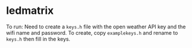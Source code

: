 # ledmatrix

To run:
Need to create a `keys.h` file with the open weather API key and the wifi name and password. To create, copy `examplekeys.h` and rename to `keys.h` then fill in the keys.